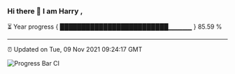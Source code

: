 ### Hi there 👋 I am Harry , 

⏳ Year progress { █████████████████████████▁▁▁▁▁ } 85.59 %

---

⏰ Updated on Tue, 09 Nov 2021 09:24:17 GMT

![Progress Bar CI](https://github.com/duykhang68/duykhang68/workflows/Progress%20Bar%20CI/badge.svg)
